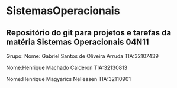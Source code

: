 # SistemasOperacionais
## Repositório do git para projetos e tarefas da matéria Sistemas Operacionais 04N11

Grupo:
Nome: Gabriel Santos de Oliveira Arruda
TIA:32107439

Nome:Henrique Machado Calderon
TIA:32130813

Nome:Henrique Magyarics Nellessen
TIA:32110901
